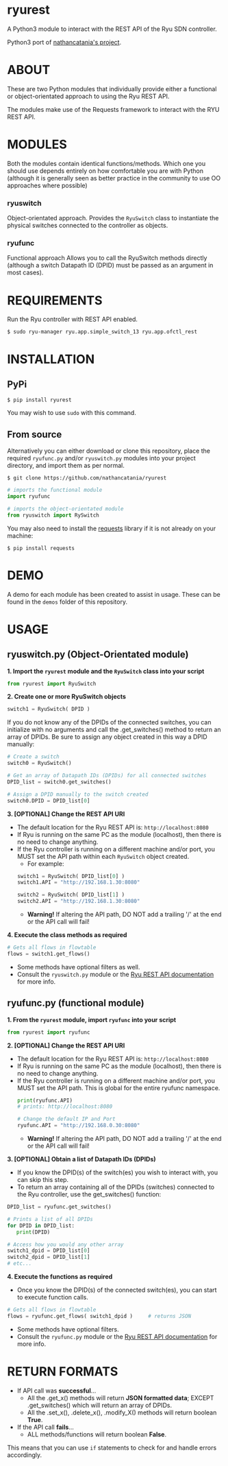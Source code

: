 # ryurest
A Python3 module to interact with the REST API of the Ryu SDN controller.

Python3 port of [nathancatania's project][og_repo].

# ABOUT
These are two Python modules that individually provide either a functional or object-orientated approach to using the Ryu REST API.

The modules make use of the Requests framework to interact with the RYU REST API.

# MODULES
Both the modules contain identical functions/methods. Which one you should use depends entirely on how comfortable you are with Python (although it is generally seen as better practice in the community to use OO approaches where possible)
### ryuswitch
Object-orientated approach.
Provides the `RyuSwitch` class to instantiate the physical switches connected to the controller as objects.
### ryufunc
Functional approach
Allows you to call the RyuSwitch methods directly (although a switch Datapath ID (DPID) must be passed as an argument in most cases).

# REQUIREMENTS
Run the Ryu controller with REST API enabled.

`$ sudo ryu-manager ryu.app.simple_switch_13 ryu.app.ofctl_rest`

# INSTALLATION
## PyPi
`$ pip install ryurest`

You may wish to use `sudo` with this command.

## From source
Alternatively you can either download or clone this repository, place the required `ryufunc.py` and/or `ryuswitch.py` modules into your project directory, and import them as per normal.

`$ git clone https://github.com/nathancatania/ryurest`

```python
# imports the functional module
import ryufunc

# imports the object-orientated module
from ryuswitch import RySwitch
```

You may also need to install the [requests][requests] library if it is not already on your machine:

`$ pip install requests`

# DEMO
A demo for each module has been created to assist in usage.
These can be found in the `demos` folder of this repository.

# USAGE
## ryuswitch.py (Object-Orientated module)
**1. Import the `ryurest` module and the `RyuSwitch` class into your script**

   ```python
   from ryurest import RyuSwitch
   ```

**2. Create one or more RyuSwitch objects**

   ```python
   switch1 = RyuSwitch( DPID )
   ```
   If you do not know any of the DPIDs of the connected switches, you can initialize with no arguments and call the .get_switches() method to return an array of DPIDs. Be sure to assign any object created in this way a DPID manually:
   ```python
   # Create a switch
   switch0 = RyuSwitch()

   # Get an array of Datapath IDs (DPIDs) for all connected switches
   DPID_list = switch0.get_switches()

   # Assign a DPID manually to the switch created
   switch0.DPID = DPID_list[0]
   ```

**3. [OPTIONAL] Change the REST API URI**
   * The default location for the Ryu REST API is: `http://localhost:8080`
   * If Ryu is running on the same PC as the module (localhost), then there is no need to change anything.
   * If the Ryu controller is running on a different machine and/or port, you MUST set the API path within each `RyuSwitch` object created.
     * For example:
     ```python
     switch1 = RyuSwitch( DPID_list[0] )
     switch1.API = "http://192.168.1.30:8080"

     switch2 = RyuSwitch( DPID_list[1] )
     switch2.API = "http://192.168.1.30:8080"
     ```
     * **Warning!** If altering the API path, DO NOT add a trailing '/' at the end or the API call will fail!

**4. Execute the class methods as required**

   ```python
   # Gets all flows in flowtable
   flows = switch1.get_flows()
   ```
   * Some methods have optional filters as well.
   * Consult the `ryuswitch.py` module or the [Ryu REST API documentation][ryu_rest_docs] for more info.

## ryufunc.py (functional module)
**1. From the `ryurest` module, import `ryufunc` into your script**

   ```python
   from ryurest import ryufunc
   ```

**2. [OPTIONAL] Change the REST API URI**
   * The default location for the Ryu REST API is: `http://localhost:8080`
   * If Ryu is running on the same PC as the module (localhost), then there is no need to change anything.
   * If the Ryu controller is running on a different machine and/or port, you MUST set the API path. This is global for the entire ryufunc namespace.
     ```python
     print(ryufunc.API)
     # prints: http://localhost:8080

     # Change the default IP and Port
     ryufunc.API = "http://192.168.0.30:8080"
     ```
     * **Warning!** If altering the API path, DO NOT add a trailing '/' at the end or the API call will fail!

**3. [OPTIONAL] Obtain a list of Datapath IDs (DPIDs)**
   * If you know the DPID(s) of the switch(es) you wish to interact with, you can skip this step.
   * To return an array containing all of the DPIDs (switches) connected to the Ryu controller, use the get_switches() function:

   ```python
   DPID_list = ryufunc.get_switches()

   # Prints a list of all DPIDs
   for DPID in DPID_list:
      print(DPID)

   # Access how you would any other array
   switch1_dpid = DPID_list[0]
   switch2_dpid = DPID_list[1]
   # etc...
   ```

**4. Execute the functions as required**
   * Once you know the DPID(s) of the connected switch(es), you can start to execute function calls.

   ```python
   # Gets all flows in flowtable
   flows = ryufunc.get_flows( switch1_dpid )     # returns JSON
   ```
   * Some methods have optional filters.
   * Consult the `ryufunc.py` module or the [Ryu REST API documentation][ryu_rest_docs] for more info.



# RETURN FORMATS
* If API call was **successful**...
  * All the .get_x() methods will return **JSON formatted data**; EXCEPT .get_switches() which will return an array of DPIDs.
  * All the .set_x(), .delete_x(), .modify_X() methods will return boolean **True**.
* If the API call **fails**...
  * ALL methods/functions will return boolean **False**.

This means that you can use `if` statements to check for and handle errors accordingly.




[requests]: http://docs.python-requests.org/en/master/
[ryu_rest_docs]: http://ryu.readthedocs.io/en/latest/app/ofctl_rest.html
[og_repo]: https://github.com/nathancatania/ryurest
